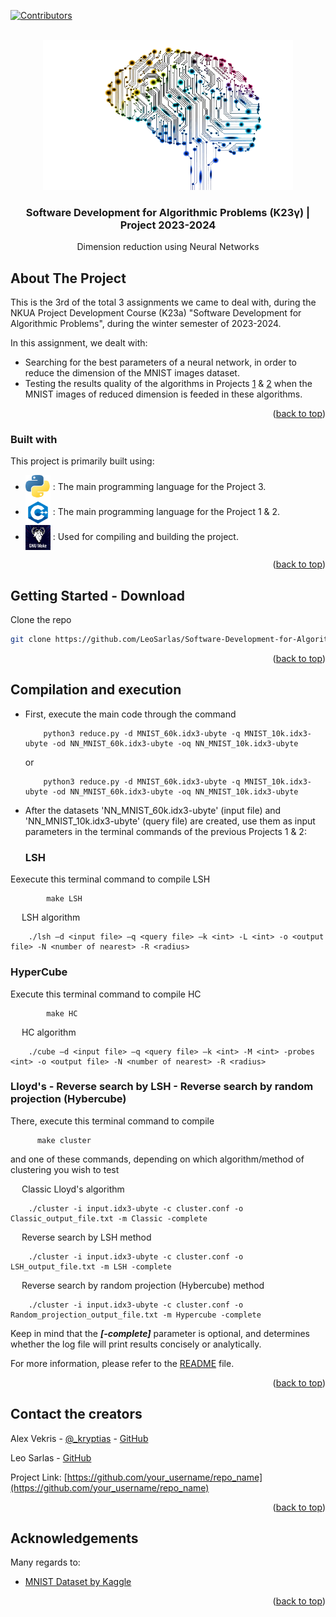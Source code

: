 <a name="readme-top"></a>

<!-- PROJECT SHIELDS --> <!---->
[![Contributors](https://img.shields.io/badge/Contributors-2-brightgreen?style=for-the-badge&logo=width=150&height=50)][contributors-url]

<!-- PROJECT LOGO -->
<br />
<div align="center">
    <img src="resources/neural.png" alt="Logo" width="400" height="240">
    <br />
  </a>

  <h3 align="center">Software Development for Algorithmic Problems (K23γ) | Project 2023-2024</h3>

  <p align="center">
    Dimension reduction using Neural Networks
    <br />
  </p>
</div>


<!-- ABOUT THE PROJECT -->
## About The Project

This is the 3rd of the total 3 assignments we came to deal with, during the NKUA Project Development Course (K23a) "Software Development for Algorithmic Problems", during
the winter semester of 2023-2024.

In this assignment, we dealt with:

* Searching for the best parameters of a neural network, in order to reduce the dimension of the MNIST images dataset.
* Testing the results quality of the algorithms in Projects [1](https://github.com/LeoSarlas/Software-Development-for-Algorithmic-Problems-Project1) & [2](https://github.com/LeoSarlas/Software-Development-for-Algorithmic-Problems-Project2) when the MNIST images of reduced dimension is feeded in these algorithms.

<p align="right">(<a href="#readme-top">back to top</a>)</p>


### Built with

This project is primarily built using:

* <img src="resources/python.png" alt="Python Logo" width="40" height="40" align="center"> : The main programming language for the Project 3.
* <img src="resources/c++.png" alt="C++ Logo" width="40" height="40" align="center"> : The main programming language for the Project 1 & 2.
* <img src="resources/gnu.jpg" alt="Make Logo" width="40" height="40" align="center"> : Used for compiling and building the project.


<p align="right">(<a href="#readme-top">back to top</a>)</p>



<!-- GETTING STARTED -->
## Getting Started - Download

Clone the repo
   ```sh
   git clone https://github.com/LeoSarlas/Software-Development-for-Algorithmic-Problems-Project3.git
   ```

<p align="right">(<a href="#readme-top">back to top</a>)</p>


<!-- USAGE EXAMPLES -->
## Compilation and execution

* First, execute the main code through the command
  
          python3 reduce.py -d MNIST_60k.idx3-ubyte -q MNIST_10k.idx3-ubyte -od NN_MNIST_60k.idx3-ubyte -oq NN_MNIST_10k.idx3-ubyte
    or

          python3 reduce.py -d MNIST_60k.idx3-ubyte -q MNIST_10k.idx3-ubyte -od NN_MNIST_60k.idx3-ubyte -oq NN_MNIST_10k.idx3-ubyte

* After the datasets 'NN_MNIST_60k.idx3-ubyte' (input file) and 'NN_MNIST_10k.idx3-ubyte' (query file) are created, use them as input parameters in the terminal commands of the previous Projects 1 & 2:

    ### LSH

Eexecute this terminal command to compile LSH

            make LSH
&emsp; LSH algorithm

        ./lsh –d <input file> –q <query file> –k <int> -L <int> -ο <output file> -Ν <number of nearest> -R <radius>

   ### HyperCube

Execute this terminal command to compile HC

            make HC

&emsp; HC algorithm

        ./cube –d <input file> –q <query file> –k <int> -M <int> -probes <int> -ο <output file> -Ν <number of nearest> -R <radius>


   ### Lloyd's - Reverse search by LSH - Reverse search by random projection (Hybercube)

There, execute this terminal command to compile

          make cluster

and one of these commands, depending on which algorithm/method of clustering you wish to test

&emsp; Classic Lloyd's algorithm

        ./cluster -i input.idx3-ubyte -c cluster.conf -o Classic_output_file.txt -m Classic -complete

&emsp; Reverse search by LSH method

        ./cluster -i input.idx3-ubyte -c cluster.conf -o LSH_output_file.txt -m LSH -complete

&emsp; Reverse search by random projection (Hybercube) method

        ./cluster -i input.idx3-ubyte -c cluster.conf -o Random_projection_output_file.txt -m Hypercube -complete
    

Keep in mind that the ***[-complete]*** parameter is optional, and determines whether the log file will print results
concisely or analytically.
 
For more information, please refer to the [README]() file.

<p align="right">(<a href="#readme-top">back to top</a>)</p>


<!-- CONTACT -->
## Contact the creators

Alex Vekris - [@_kryptias](https://twitter.com/_kryptias) - [GitHub](https://github.com/alexvek96)

Leo Sarlas - [GitHub](https://github.com/LeoSarlas)

Project Link: [https://github.com/your_username/repo_name](https://github.com/your_username/repo_name)

<p align="right">(<a href="#readme-top">back to top</a>)</p>


<!-- ACKNOWLEDGEMENTS -->
## Acknowledgements

Many regards to:

* [MNIST Dataset by Kaggle](https://www.kaggle.com/datasets/hojjatk/mnist-dataset)

<p align="right">(<a href="#readme-top">back to top</a>)</p>


<!-- MARKDOWNS & LINKS -->
[contributors-shield]: https://img.shields.io/github/contributors/othneildrew/Best-README-Template.svg?style=for-the-badge

[contributors-url]: https://github.com/LeoSarlas/Software-Development-for-Algorithmic-Problems-Project1/graphs/contributors
